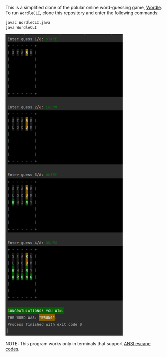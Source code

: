 This is a simplified clone of the polular online word-guessing game, <a href="https://www.powerlanguage.co.uk/wordle/">Wordle</a>. To run ```WordleCLI```, clone this repository and enter the following commands:
```
javac WordleCLI.java
java WordleCLI
```

<img src="img1.png" alt="Screenshot of WordleCLI" height="960"/>

NOTE: This program works only in terminals that support <a href="https://en.wikipedia.org/wiki/ANSI_escape_code">ANSI escape codes</a>.